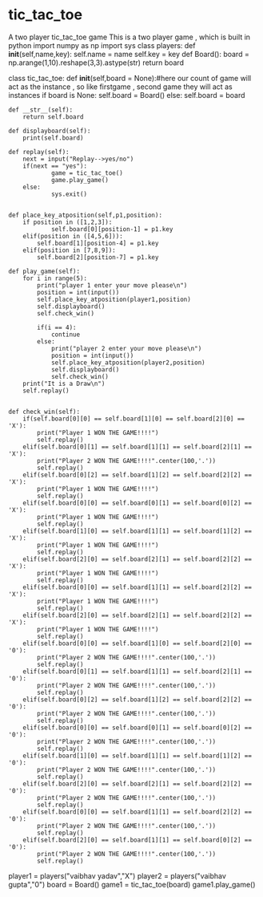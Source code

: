 # tic_tac_toe
A two player tic_tac_toe game
This is a two player game , which is built in python
import numpy as np
import sys
class players:
    def __init__(self,name,key):
        self.name = name
        self.key = key
def Board():
    board = np.arange(1,10).reshape(3,3).astype(str)
    return board




class tic_tac_toe:
    def __init__(self,board = None):#here our count of game will act as the instance , so like firstgame , second game they will act as instances
        if board is None:
            self.board = Board()
        else:
            self.board = board


    def __str__(self):
        return self.board

    def displayboard(self):
        print(self.board)

    def replay(self):
        next = input("Replay-->yes/no")
        if(next == "yes"):
                game = tic_tac_toe()
                game.play_game()
        else:
                sys.exit()


    def place_key_atposition(self,p1,position):
        if position in ([1,2,3]):
                self.board[0][position-1] = p1.key
        elif(position in ([4,5,6])):
            self.board[1][position-4] = p1.key
        elif(position in [7,8,9]):
            self.board[2][position-7] = p1.key

    def play_game(self):
        for i in range(5):
            print("player 1 enter your move please\n")
            position = int(input())
            self.place_key_atposition(player1,position)
            self.displayboard()
            self.check_win()

            if(i == 4):
                continue
            else:
                print("player 2 enter your move please\n")
                position = int(input())
                self.place_key_atposition(player2,position)
                self.displayboard()
                self.check_win()
        print("It is a Draw\n")
        self.replay()


    def check_win(self):
        if(self.board[0][0] == self.board[1][0] == self.board[2][0] == 'X'):
            print("Player 1 WON THE GAME!!!!")
            self.replay()
        elif(self.board[0][1] == self.board[1][1] == self.board[2][1] == 'X'):
            print("Player 2 WON THE GAME!!!!".center(100,'.'))
            self.replay()
        elif(self.board[0][2] == self.board[1][2] == self.board[2][2] == 'X'):
            print("Player 1 WON THE GAME!!!!")
            self.replay()
        elif(self.board[0][0] == self.board[0][1] == self.board[0][2] == 'X'):
            print("Player 1 WON THE GAME!!!!")
            self.replay()
        elif(self.board[1][0] == self.board[1][1] == self.board[1][2] == 'X'):
            print("Player 1 WON THE GAME!!!!")
            self.replay()
        elif(self.board[2][0] == self.board[2][1] == self.board[2][2] == 'X'):
            print("Player 1 WON THE GAME!!!!")
            self.replay()
        elif(self.board[0][0] == self.board[1][1] == self.board[2][2] == 'X'):
            print("Player 1 WON THE GAME!!!!")
            self.replay()
        elif(self.board[2][0] == self.board[2][1] == self.board[2][2] == 'X'):
            print("Player 1 WON THE GAME!!!!")
            self.replay()
        elif(self.board[0][0] == self.board[1][0] == self.board[2][0] == '0'):
            print("Player 2 WON THE GAME!!!!".center(100,'.'))
            self.replay()
        elif(self.board[0][1] == self.board[1][1] == self.board[2][1] == '0'):
            print("Player 2 WON THE GAME!!!!".center(100,'.'))
            self.replay()
        elif(self.board[0][2] == self.board[1][2] == self.board[2][2] == '0'):
            print("Player 2 WON THE GAME!!!!".center(100,'.'))
            self.replay()
        elif(self.board[0][0] == self.board[0][1] == self.board[0][2] == '0'):
            print("Player 2 WON THE GAME!!!!".center(100,'.'))
            self.replay()
        elif(self.board[1][0] == self.board[1][1] == self.board[1][2] == '0'):
            print("Player 2 WON THE GAME!!!!".center(100,'.'))
            self.replay()
        elif(self.board[2][0] == self.board[2][1] == self.board[2][2] == '0'):
            print("Player 2 WON THE GAME!!!!".center(100,'.'))
            self.replay()
        elif(self.board[0][0] == self.board[1][1] == self.board[2][2] == '0'):
            print("Player 2 WON THE GAME!!!!".center(100,'.'))
            self.replay()
        elif(self.board[2][0] == self.board[1][1] == self.board[0][2] == '0'):
            print("Player 2 WON THE GAME!!!!".center(100,'.'))
            self.replay()



player1 = players("vaibhav yadav","X")
player2 = players("vaibhav gupta","0")
board = Board()
game1 = tic_tac_toe(board)
game1.play_game()

